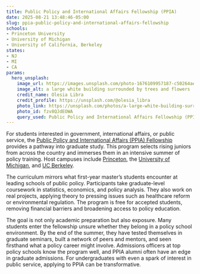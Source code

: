 ```yaml
---
title: Public Policy and International Affairs Fellowship (PPIA)
date: 2025-08-21 13:48:46-05:00
slug: ppia-public-policy-and-international-affairs-fellowship
schools:
- Princeton University
- University of Michigan
- University of California, Berkeley
states:
- NJ
- MI
- CA
params:
  hero_unsplash:
    image_url: https://images.unsplash.com/photo-1676109957187-c50264ae872b?crop=entropy&cs=tinysrgb&fit=max&fm=jpg&ixid=M3w3OTUzNDN8MHwxfHJhbmRvbXx8fHx8fHx8fDE3NTU4ODEzMjZ8&ixlib=rb-4.1.0&q=80&w=1080
    image_alt: a large white building surrounded by trees and flowers
    credit_name: Olesia Libra
    credit_profile: https://unsplash.com/@olesia_libra
    photo_link: https://unsplash.com/photos/a-large-white-building-surrounded-by-trees-and-flowers-fzv8QJdEOWA
    photo_id: fzv8QJdEOWA
    query_used: Public Policy and International Affairs Fellowship (PPIA)
---
```


For students interested in government, international affairs, or public service, the [Public Policy and International Affairs (PPIA) Fellowship](https://www.ppiaprogram.org/) provides a pathway into graduate study. This program selects rising juniors from across the country and immerses them in an intensive summer of policy training. Host campuses include [Princeton](https://www.princeton.edu/), the [University of Michigan](https://www.umich.edu/), and [UC Berkeley](https://www.berkeley.edu/).

The curriculum mirrors what first-year master’s students encounter at leading schools of public policy. Participants take graduate-level coursework in statistics, economics, and policy analysis. They also work on real projects, applying theory to pressing issues such as healthcare reform or environmental regulation. The program is free for accepted students, removing financial barriers and broadening access to policy education.

The goal is not only academic preparation but also exposure. Many students enter the fellowship unsure whether they belong in a policy school environment. By the end of the summer, they have tested themselves in graduate seminars, built a network of peers and mentors, and seen firsthand what a policy career might involve. Admissions officers at top policy schools know the program well, and PPIA alumni often have an edge in graduate admissions. For undergraduates with even a spark of interest in public service, applying to PPIA can be transformative.

